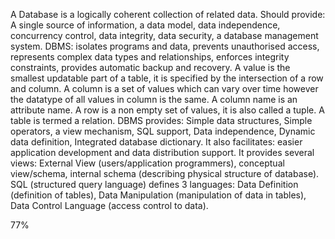 A Database is a logically coherent collection of related data. Should provide: A single source of information, a data model, data independence, concurrency control, data integrity, data security, a database management system. DBMS: isolates programs and data, prevents unauthorised access, represents complex data types and relationships, enforces integrity constraints, provides automatic backup and recovery.
A value is the smallest updatable part of a table, it is specified by the intersection of a row and column. A column is a set of values which can vary over time however the datatype of all values in column is the same. A column name is an attribute name. A row is a non empty set of values, it is also called a tuple. A table is termed a relation. DBMS provides: Simple data structures, Simple operators, a view mechanism, SQL support, Data independence, Dynamic data definition, Integrated database dictionary. It also facilitates: easier application development and data distribution support. It provides several views: External View (users/application programmers), conceptual view/schema, internal schema (describing physical structure of database). SQL (structured query language) defines 3 languages: Data Definition (definition of tables), Data Manipulation (manipulation of data in tables), Data Control Language (access control to data).


77%